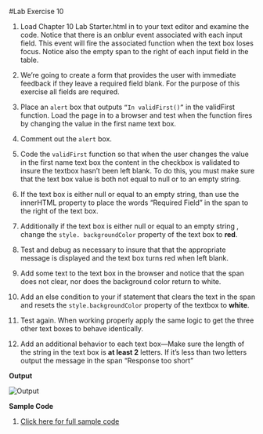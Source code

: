 #Lab Exercise 10

1. Load Chapter 10 Lab Starter.html in to your text editor and examine the code. Notice that there is an onblur event associated with each input field. This event will fire the associated function when the text box loses focus. Notice also the empty span to the right of each input field in the table.

2. We’re going to create a form that provides the user with immediate feedback if they leave a required field blank. For the purpose of this exercise all fields are required.

3. Place an `alert` box that outputs `“In validFirst()”` in the validFirst function. Load the page in to a browser and test when the function fires by changing the value in the first name text box.

4. Comment out the `alert` box.

5. Code the `validFirst` function so that when the user changes the value in the first name text box the content in the checkbox is validated to insure the textbox hasn’t been left blank. To do this, you must make sure that the text box value is both not equal to null or to an empty string.

6. If the text box is either null or equal to an empty string, than use the innerHTML property to place the words “Required Field” in the span to the right of the text box.

7. Additionally if the text box is either null or equal to an empty string , change the `style. backgroundColor` property of the text box to **red**.

8. Test and debug as necessary to insure that that the appropriate message is displayed and the text box turns red when left blank.

9. Add some text to the text box in the browser and notice that the span does not clear, nor does the background color return to white.

10. Add an else condition to your if statement that clears the text in the span and resets the `style.backgroundColor` property of the textbox to **white**.

11. Test again. When working properly apply the same logic to get the three other text boxes to behave identically.

12. Add an additional behavior to each text box—Make sure the length of the string in the text box is **at least 2** letters. If it’s less than two letters output the message in the span “Response too short”

**Output**

![Output]()


**Sample Code**

1. [Click here for full sample code]()